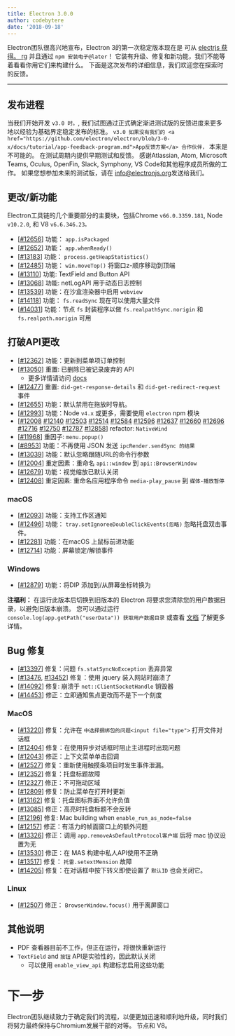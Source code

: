 ```yaml
---
title: Electron 3.0.0
author: codebytere
date: '2018-09-18'
---
```


Electron团队很高兴地宣布，Electron 3的第一次稳定版本现在是 可从 [electrjs 获得。 rg](https://electronjs.org/) 并且通过 `npm 安装电子@later`！ 它装有升级、修复和新功能，我们不能等着看看你用它们来构建什么。 下面是这次发布的详细信息，我们欢迎您在探索时的反馈。

---

## 发布进程

当我们开始开发 `v3.0 时。`, 我们试图通过正式确定渐进测试版的反馈进度来更多地以经验为基础界定稳定发布的标准。 `v3.0 如果没有我们的 <a href="https://github.com/electron/electron/blob/3-0-x/docs/tutorial/app-feedback-program.md">App反馈方案</a> 合作伙伴，` 本来是不可能的。 在测试周期内提供早期测试和反馈。 感谢Atlassian, Atom, Microsoft Teams, Oculus, OpenFin, Slack, Symphony, VS Code和其他程序成员所做的工作。 如果您想参加未来的测试版，请在 [info@electronjs.org](mailto:info@electronjs.org)发送给我们。

## 更改/新功能

Electron工具链的几个重要部分的主要块，包括Chrome `v66.0.3359.181`, Node `v10.2.0`, 和 V8 `v6.6.346.23。`

* [[#12656](https://github.com/electron/electron/pull/12656)] 功能： `app.isPackaged`
* [[#12652](https://github.com/electron/electron/pull/12652)] 功能： `app.whenReady()`
* [[#13183](https://github.com/electron/electron/pull/13183)] 功能： `process.getHeapStatistics()`
* [[#12485](https://github.com/electron/electron/pull/12485)] 功能： `win.moveTop()` 将窗口z-顺序移动到顶端
* [[#13110](https://github.com/electron/electron/pull/13110)] 功能: TextField and Button API
* [[#13068](https://github.com/electron/electron/pull/13068)] 功能: netLogAPI 用于动态日志控制
* [[#13539](https://github.com/electron/electron/pull/13539)] 功能：在沙盒渲染器中启用 `webview`
* [[#14118](https://github.com/electron/electron/pull/14118)] 功能： `fs.readSync` 现在可以使用大量文件
* [[#14031](https://github.com/electron/electron/pull/14031)] 功能：节点 `fs` 封装程序以做 `fs.realpathSync.norigin` 和 `fs.realpath.norigin` 可用

## 打破API更改

* [[#12362](https://github.com/electron/electron/pull/12362)] 功能：更新到菜单项订单控制
* [[#13050](https://github.com/electron/electron/pull/13050)] 重置: 已删除已被记录废弃的 API
  * 更多详情请访问 [docs](https://github.com/electron/electron/blob/master/docs/api/breaking-changes.md#breaking-api-changes-30)
* [[#12477](https://github.com/electron/electron/pull/12477)] 重置: `did-get-response-details` 和 `did-get-redirect-request` 事件
* [[#12655](https://github.com/electron/electron/pull/12655)] 功能：默认禁用在拖放时导航。
* [[#12993](https://github.com/electron/electron/pull/12993)] 功能：Node `v4.x` 或更多，需要使用 `electron` npm 模块
* [[#12008](https://github.com/electron/electron/pull/12008) [#12140](https://github.com/electron/electron/pull/12140) [#12503](https://github.com/electron/electron/pull/12503) [#12514](https://github.com/electron/electron/pull/12514) [#12584](https://github.com/electron/electron/pull/12584) [#12596](https://github.com/electron/electron/pull/12596) [#12637](https://github.com/electron/electron/pull/12637) [#12660](https://github.com/electron/electron/pull/12660) [#12696](https://github.com/electron/electron/pull/12696) [#12716](https://github.com/electron/electron/pull/12716) </a> [#12750](https://github.com/electron/electron/pull/12750) [#12787](https://github.com/electron/electron/pull/12787) [#12858](https://github.com/electron/electron/pull/12858)] refactor: `NativeWind`
* [[#11968](https://github.com/electron/electron/pull/11968)] 重因子: `menu.popup()`
* [[#8953](https://github.com/electron/electron/pull/8953)] 功能：不再使用 JSON 发送 `ipcRender.sendSync 的结果`
* [[#13039](https://github.com/electron/electron/pull/13039)] 功能：默认忽略跟随URL的命令行参数
* [[#12004](https://github.com/electron/electron/pull/12004)] 重定因素：重命名 `api::window` 到 `api::BrowserWindow`
* [[#12679](https://github.com/electron/electron/pull/12679)] 功能：视觉缩放已默认关闭
* [[#12408](https://github.com/electron/electron/pull/12408)] 重定因素: 重命名应用程序命令 `media-play_pause` 到 `媒体-播放暂停`

### macOS

* [[#12093](https://github.com/electron/electron/pull/12093)] 功能：支持工作区通知
* [[#12496](https://github.com/electron/electron/pull/12496)] 功能： `tray.setIgnoreeDoubleClickEvents(忽略)` 忽略托盘双击事件。
* [[#12281](https://github.com/electron/electron/pull/12281)] 功能：在macOS 上鼠标前进功能
* [[#12714](https://github.com/electron/electron/pull/12714)] 功能：屏幕锁定/解锁事件

### Windows

* [[#12879](https://github.com/electron/electron/pull/12879)] 功能：将DIP 添加到/从屏幕坐标转换为

**注福利：** 在运行此版本后切换到旧版本的 Electron 将要求您清除您的用户数据目录，以避免旧版本崩溃。 您可以通过运行 `console.log(app.getPath("userData")) 获取用户数据目录` 或查看 [文档](https://electronjs.org/docs/api/app#appgetpathname) 了解更多详情。

## Bug 修复

* [[#13397](https://github.com/electron/electron/pull/13397)] 修复：问题 `fs.statSyncNoException` 丢弃异常
* [[#13476](https://github.com/electron/electron/pull/13476), [#13452](https://github.com/electron/electron/pull/13452)] 修复：使用 jquery 装入网站时崩溃了
* [[#14092](https://github.com/electron/electron/pull/14092)] 修复: 崩溃于 `net::ClientSocketHandle` 销毁器
* [[#14453](https://github.com/electron/electron/pull/14453)] 修正：立即通知焦点更改而不是下一个刻度

### MacOS

* [[#13220](https://github.com/electron/electron/pull/13220)] 修复：允许在 `中选择捆绑包的问题<input file="type">` 打开文件对话框
* [[#12404](https://github.com/electron/electron/pull/12404)] 修复：在使用异步对话框时阻止主进程时出现问题
* [[#12043](https://github.com/electron/electron/pull/12043)] 修正：上下文菜单单击回调
* [[#12527](https://github.com/electron/electron/pull/12527)] 修复：重新使用触摸条项目时发生事件泄漏。
* [[#12352](https://github.com/electron/electron/pull/12352)] 修复：托盘标题故障
* [[#12327](https://github.com/electron/electron/pull/12327)] 修正：不可拖动区域
* [[#12809](https://github.com/electron/electron/pull/12809)] 修复：防止菜单在打开时更新
* [[#13162](https://github.com/electron/electron/pull/13162)] 修复：托盘图标界面不允许负值
* [[#13085](https://github.com/electron/electron/pull/13085)] 修正：高亮时托盘标题不会反转
* [[#12196](https://github.com/electron/electron/pull/12196)] 修复: Mac building when `enable_run_as_node=false`
* [[#12157](https://github.com/electron/electron/pull/12157)] 修正：有活力的帧面窗口上的额外问题
* [[#13326](https://github.com/electron/electron/pull/13326)] 修正：调用 `app.removeAsDefaultProtocol客户端` 后将 mac 协议设置为无
* [[#13530](https://github.com/electron/electron/pull/13530)] 修正：在 MAS 构建中私人API使用不正确
* [[#13517](https://github.com/electron/electron/pull/13517)] 修复： `托雷.setextMension` 故障
* [[#14205](https://github.com/electron/electron/pull/14205)] 修复：在对话框中按下转义即使设置了 `默认ID` 也会关闭它。

### Linux

* [[#12507](https://github.com/electron/electron/pull/12507)] 修正： `BrowserWindow.focus()` 用于离屏窗口

## 其他说明

* PDF 查看器目前不工作，但正在运行，将很快重新运行
* `TextField` and `按钮` API是实验性的，因此默认关闭
  * 可以使用 `enable_view_api` 构建标志启用这些功能

# 下一步

Electron团队继续致力于确定我们的流程，以便更加迅速和顺利地升级，同时我们将努力最终保持与Chromium发展干部的对等。 节点和 V8。
